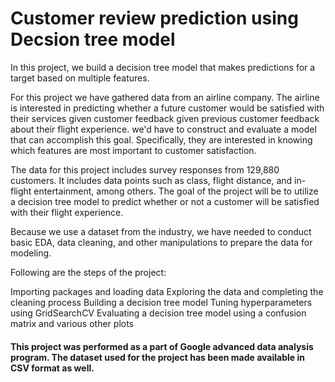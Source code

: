 # Customer review prediction using Decsion tree model

In this project, we build a decision tree model that makes predictions for a target based on multiple features.

For this project we have gathered data from an airline company. The airline is interested in predicting whether a future customer would be satisfied with their services given customer feedback given previous customer feedback about their flight experience. we'd have to construct and evaluate a model that can accomplish this goal. Specifically, they are interested in knowing which features are most important to customer satisfaction.

The data for this project includes survey responses from 129,880 customers. It includes data points such as class, flight distance, and in-flight entertainment, among others. The goal of the project will be to utilize a decision tree model to predict whether or not a customer will be satisfied with their flight experience.

Because we use a dataset from the industry, we have needed to conduct basic EDA, data cleaning, and other manipulations to prepare the data for modeling.

Following are the steps of the project:

Importing packages and loading data
Exploring the data and completing the cleaning process
Building a decision tree model
Tuning hyperparameters using GridSearchCV
Evaluating a decision tree model using a confusion matrix and various other plots

#### This project was performed as a part of Google advanced data analysis program. The dataset used for the project has been made available in CSV format as well.

